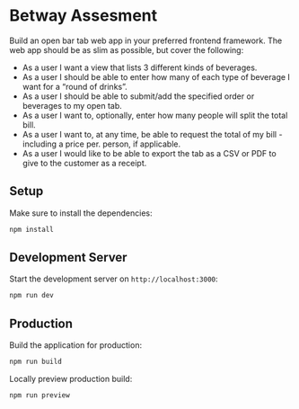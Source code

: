 # Betway Assesment

Build an open bar tab web app in your preferred frontend framework. The web app should be as slim as possible, but cover the following:

- As a user I want a view that lists 3 different kinds of beverages.
- As a user I should be able to enter how many of each type of beverage I want for a “round of drinks”.
- As a user I should be able to submit/add the specified order or beverages to my open tab.
- As a user I want to, optionally, enter how many people will split the total bill.
- As a user I want to, at any time, be able to request the total of my bill - including a price per. person, if applicable.
- As a user I would like to be able to export the tab as a CSV or PDF to give to the customer as a receipt.

## Setup

Make sure to install the dependencies:

```bash
npm install
```

## Development Server

Start the development server on `http://localhost:3000`:

```bash
npm run dev
```

## Production

Build the application for production:

```bash
npm run build
```

Locally preview production build:

```bash
npm run preview
```
